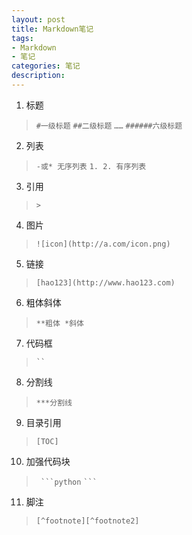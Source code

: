 ```yaml
---
layout: post
title: Markdown笔记
tags:
- Markdown
- 笔记
categories: 笔记
description: 
---
```

1. 标题

> `#一级标题`
> `##二级标题`
> `……`
> `######六级标题`
2. 列表

> `-或* 无序列表`
> `1. 2. 有序列表`
3. 引用

> `>`
4. 图片

> `![icon](http://a.com/icon.png)`
5. 链接

> `[hao123](http://www.hao123.com)`
6. 粗体斜体

> `**粗体 *斜体`
7. 代码框

> ` `` `
8. 分割线

> `***分割线`
9. 目录引用

> `[TOC]`
10. 加强代码块

> ` ```python`
> ` ``` `
11. 脚注

> `[^footnote][^footnote2]`









